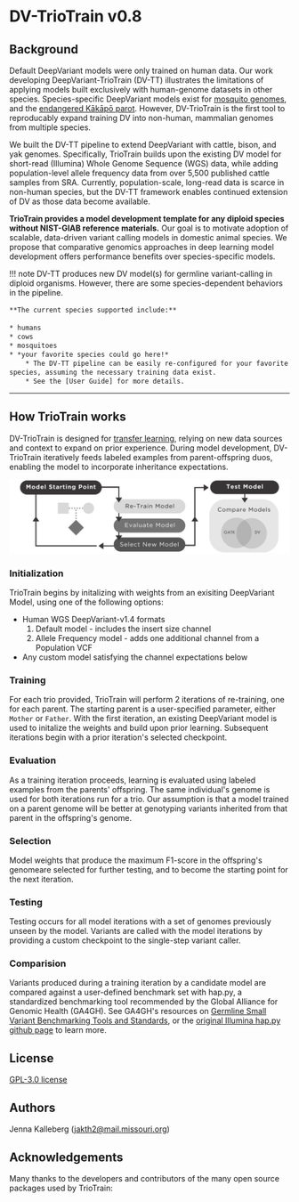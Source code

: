 # DV-TrioTrain v0.8

## Background

Default DeepVariant models were only trained on human data. Our work developing DeepVariant-TrioTrain (DV-TT) illustrates the limitations of applying models built exclusively with human-genome datasets in other species. Species-specific DeepVariant models exist for [mosquito genomes](https://google.github.io/deepvariant/posts/2018-12-05-improved-non-human-variant-calling-using-species-specific-deepvariant-models/), and the [endangered Kākāpō parot](https://www.biorxiv.org/content/10.1101/2022.10.22.513130v1.full). However, DV-TrioTrain is the first tool to reproducably expand training DV into non-human, mammalian genomes from multiple species.

We built the DV-TT pipeline to extend DeepVariant with cattle, bison, and yak genomes. Specifically, TrioTrain builds upon the existing DV model for short-read (Illumina) Whole Genome Sequence (WGS) data, while adding population-level allele frequency data from over 5,500 published cattle samples from SRA. Currently, population-scale, long-read data is scarce in non-human species, but the DV-TT framework enables continued extension of DV as those data become available.

**TrioTrain provides a model development template for any diploid species without NIST-GIAB reference materials.** Our goal is to motivate adoption of scalable, data-driven variant calling models in domestic animal species. We propose that comparative genomics approaches in deep learning model development offers performance benefits over species-specific models.

!!! note
    DV-TT produces new DV model(s) for germline variant-calling in diploid organisms. However, there are some species-dependent behaviors in the pipeline.  

    **The current species supported include:**

    * humans
    * cows
    * mosquitoes
    * *your favorite species could go here!*
        * The DV-TT pipeline can be easily re-configured for your favorite species, assuming the necessary training data exist.
        * See the [User Guide] for more details.

---

## How TrioTrain works

DV-TrioTrain is designed for [transfer learning](https://machinelearningmastery.com/transfer-learning-for-deep-learning/), relying on new data sources and context to expand on prior experience. During model development, DV-TrioTrain iteratively feeds labeled examples from parent-offspring duos, enabling the model to incorporate inheritance expectations.

![workflow diagram](../img/Workflow_Sm_Horizontal.png)

### Initialization

TrioTrain begins by initalizing with weights from an exisiting DeepVariant Model, using one of the following options:

* Human WGS DeepVariant-v1.4 formats
    1. Default model - includes the insert size channel
    2. Allele Frequency model - adds one additional channel from a Population VCF
* Any custom model satisfying the channel expectations below

### Training

For each trio provided, TrioTrain will perform 2 iterations of re-training, one for each parent. The starting parent is a user-specified parameter, either `Mother` or `Father`. With the first iteration, an existing DeepVariant model is used to initalize the weights and build upon prior learning. Subsequent iterations begin with a prior iteration's selected checkpoint.

### Evaluation

As a training iteration proceeds, learning is evaluated using labeled examples from the parents' offspring. The same individual's genome is used for both iterations run for a trio. Our assumption is that a model trained on a parent genome will be better at genotyping variants inherited from that parent in the offspring's genome.

### Selection

Model weights that produce the maximum F1-score in the offspring's genomeare selected for further testing, and to become the starting point for the next iteration.

### Testing

Testing occurs for all model iterations with a set of genomes previously unseen by the model. Variants are called with the model iterations by providing a custom checkpoint to the single-step variant caller.

### Comparision

Variants produced during a training iteration by a candidate model are compared against a user-defined benchmark set with hap.py, a standardized benchmarking tool recommended by the Global Alliance for Genomic Health (GA4GH). See GA4GH's resources on [Germline Small Variant Benchmarking Tools and Standards](https://github.com/ga4gh/benchmarking-tools), or the [original Illumina hap.py github page](https://github.com/Illumina/hap.py) to learn more.

## License

[GPL-3.0 license](LICENSE)

## Authors

Jenna Kalleberg (<jakth2@mail.missouri.org>)

## Acknowledgements

Many thanks to the developers and contributors of the many open source packages used by TrioTrain:
